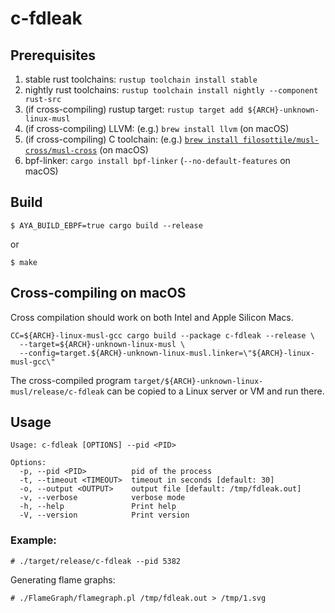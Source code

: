 # c-fdleak

## Prerequisites

1. stable rust toolchains: `rustup toolchain install stable`
1. nightly rust toolchains: `rustup toolchain install nightly --component rust-src`
1. (if cross-compiling) rustup target: `rustup target add ${ARCH}-unknown-linux-musl`
1. (if cross-compiling) LLVM: (e.g.) `brew install llvm` (on macOS)
1. (if cross-compiling) C toolchain: (e.g.) [`brew install filosottile/musl-cross/musl-cross`](https://github.com/FiloSottile/homebrew-musl-cross) (on macOS)
1. bpf-linker: `cargo install bpf-linker` (`--no-default-features` on macOS)

## Build

```shell
$ AYA_BUILD_EBPF=true cargo build --release
```

or

```shell
$ make
```

## Cross-compiling on macOS

Cross compilation should work on both Intel and Apple Silicon Macs.

```shell
CC=${ARCH}-linux-musl-gcc cargo build --package c-fdleak --release \
  --target=${ARCH}-unknown-linux-musl \
  --config=target.${ARCH}-unknown-linux-musl.linker=\"${ARCH}-linux-musl-gcc\"
```
The cross-compiled program `target/${ARCH}-unknown-linux-musl/release/c-fdleak` can be
copied to a Linux server or VM and run there.

## Usage

```shell
Usage: c-fdleak [OPTIONS] --pid <PID>

Options:
  -p, --pid <PID>          pid of the process
  -t, --timeout <TIMEOUT>  timeout in seconds [default: 30]
  -o, --output <OUTPUT>    output file [default: /tmp/fdleak.out]
  -v, --verbose            verbose mode
  -h, --help               Print help
  -V, --version            Print version
```

### Example:

```shell
# ./target/release/c-fdleak --pid 5382
```

Generating flame graphs:

```shell
# ./FlameGraph/flamegraph.pl /tmp/fdleak.out > /tmp/1.svg
```
